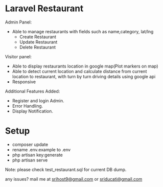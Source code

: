 # Laravel Restaurant

Admin Panel:
- Able to manage restaurants with fields such as name,category, lat/lng
	- Create Restaurant
	- Update Restaurant
	- Delete Restaurant

Visitor panel:
- Able to display restaurants location in google map(Plot markers on map)
- Able to detect current location and calculate distance from current location to restaurant, with turn by turn driving details using google api
- Responsive

Additional Features Added:

- Register and login Admin.
- Error Handling.
- Display Notification.

# Setup

- composer update
- rename .env.example to .env
- php artisan key:generate
- php artisan serve

Note: please check test_restaurant.sql for current DB dump.

any issues? mail me at srihost9@gmail.com or sriducati@gmail.com